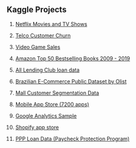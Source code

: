 <!--
 * @Author: zihao_zhong
 * @Date: 2022-03-11 19:17:30
 * @LastEditTime: 2022-03-11 20:20:09
 * @LastEditors: zihao_zhong
 * @Description: 
 * @FilePath: /undefined/Users/danielzhong/Desktop/practice_projects/README.md
-->
## Kaggle Projects
 
1. [Netflix Movies and TV Shows](https://www.kaggle.com/shivamb/netflix-shows) 

2. [Telco Customer Churn](https://www.kaggle.com/blastchar/telco-customer-churn)

3. [Video Game Sales](https://www.kaggle.com/gregorut/videogamesales)

4. [Amazon Top 50 Bestselling Books 2009 - 2019](https://www.kaggle.com/sootersaalu/amazon-top-50-bestselling-books-2009-2019)

5. [All Lending Club loan data](https://www.kaggle.com/wordsforthewise/lending-club)

6. [Brazilian E-Commerce Public Dataset by Olist](https://www.kaggle.com/olistbr/brazilian-ecommerce)

7. [Mall Customer Segmentation Data](https://www.kaggle.com/vjchoudhary7/customer-segmentation-tutorial-in-python)

8. [Mobile App Store (7200 apps)](https://www.kaggle.com/ramamet4/app-store-apple-data-set-10k-apps)

9. [Google Analytics Sample](https://www.kaggle.com/bigquery/google-analytics-sample)

10. [Shopify app store](https://www.kaggle.com/usernam3/shopify-app-store)

11. [PPP Loan Data (Paycheck Protection Program)](https://www.kaggle.com/susuwatari/ppp-loan-data-paycheck-protection-program)
